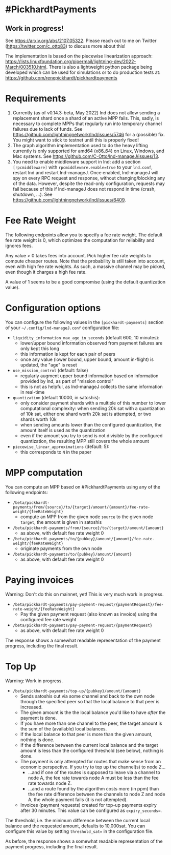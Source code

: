 # #PickhardtPayments

## Work in progress!

See https://arxiv.org/abs/2107.05322.
Please reach out to me on Twitter (https://twitter.com/c_otto83) to discuss more about this!

The implementation is based on the piecewise linearization approach:
https://lists.linuxfoundation.org/pipermail/lightning-dev/2022-March/003510.html. 
There is also a lightweight python package being developed which can be used for simulations or to do production tests at: https://github.com/renepickhardt/pickhardtpayments 

# Requirements
1. Currently (as of v0.14.3-beta, May 2022) lnd does not allow sending a replacement shard once a shard of an active MPP
   fails. This, sadly, is necessary to complete MPPs that regularly run into temporary channel failures due to lack of
   funds. See https://github.com/lightningnetwork/lnd/issues/5746 for a (possible) fix. You might want to stick to
   testnet until this is properly fixed!
2. The graph algorithm implementation used to do the heavy lifting currently is only supported for amd64 (x86_64) on
   Linux, Windows, and Mac systems. See https://github.com/C-Otto/lnd-manageJ/issues/13.
3. You need to enable middleware support in lnd: add a section `[rpcmiddleware]` with `rpcmiddleware.enable=true` to 
   your `lnd.conf`, restart lnd and restart lnd-manageJ. Once enabled, lnd-manageJ will spy on every RPC request and
   response, without changing/blocking any of the data. However, despite the read-only configuration, requests may
   fail because of this if lnd-manageJ does not respond in time (crash, shutdown, ...).
   See https://github.com/lightningnetwork/lnd/issues/6409.

# Fee Rate Weight
The following endpoints allow you to specify a fee rate weight.
The default fee rate weight is 0, which optimizes the computation for reliability and ignores fees.

Any value > 0 takes fees into account. Pick higher fee rate weights to compute cheaper routes.
 Note that the probability is still taken into account, even with high fee rate weights. As such, a massive channel
 may be picked, even though it charges a high fee rate.

A value of 1 seems to be a good compromise (using the default quantization value).

# Configuration options
You can configure the following values in the `[pickhardt-payments]` section of your `~/.config/lnd-manageJ.conf`
configuration file:

* `liquidity_information_max_age_in_seconds` (default 600, 10 minutes):
  * lower/upper bound information observed from payment failures are only kept this long
  * this information is kept for each pair of peers
  * once any value (lower bound, upper bound, amount in-flight) is updated, the "age" is reset
* `use_mission_control` (default: false)
  * regularly augment upper bound information based on information provided by lnd, as part of "mission control"
  * this is not as helpful, as lnd-manageJ collects the same information in real-time
* `quantization` (default 10000, in satoshis):
  * only consider payment shards with a multiple of this number to lower computational complexity: when sending 20k
    sat with a quantization of 10k sat, either one shard worth 20k sat is attempted, or two shards worth 10k
  * when sending amounts lower than the configured quantization, the amount itself is used as the quantization
  * even if the amount you try to send is not divisible by the configured quantization, the resulting MPP still covers
    the whole amount 
* `piecewise_linear_approximations` (default: 5):
  * this corresponds to `N` in the paper

# MPP computation

You can compute an MPP based on #PickhardtPayments using any of the following endpoints:

* `/beta/pickhardt-payments/from/{source}/to/{target}/amount/{amount}/fee-rate-weight/{feeRateWeight}`
  * compute an MPP from the given node `source` to the given node `target`, the amount is given in satoshis
* `/beta/pickhardt-payments/from/{source}/to/{target}/amount/{amount}`
  * as above, with default fee rate weight 0
* `/beta/pickhardt-payments/to/{pubkey}/amount/{amount}/fee-rate-weight/{feeRateWeight}`
  * originate payments from the own node
* `/beta/pickhardt-payments/to/{pubkey}/amount/{amount}`
  * as above, with default fee rate weight 0

# Paying invoices

Warning: Don't do this on mainnet, yet! This is very much work in progress.

* `/beta/pickhardt-payments/pay-payment-request/{paymentRequest}/fee-rate-weight/{feeRateWeight}`
  * Pay the given payment request (also known as invoice) using the configured fee rate weight
* `/beta/pickhardt-payments/pay-payment-request/{paymentRequest}`
  * as above, with default fee rate weight 0

The response shows a somewhat readable representation of the payment progress, including the final result.

# Top Up

Warning: Work in progress.

* `/beta/pickhardt-payments/top-up/{pubkey}/amount/{amount}`
  * Sends satoshis out via some channel and back to the own node through the specified peer so that the local balance
    to that peer is increased.
  * The given amount is the the local balance you'd like to have *after* the payment is done.
  * If you have more than one channel to the peer, the target amount is the sum of the (available) local balances.
  * If the local balance to that peer is more than the given amount, nothing is done.
  * If the difference between the current local balance and the target amount is less than the configured threshold
    (see below), nothing is done. 
  * The payment is only attempted for routes that make sense from an economic perspective. If you try to top up the
    channel(s) to node Z...
    * ...and if one of the routes is supposed to leave via a channel to node A, the fee rate towards node A must be
      less than the fee rate towards node Z.
    * ...and a route found by the algorithm costs more (in ppm) than the fee rate difference between the channels to
      node Z and node A, the whole payment fails (it is not attempted).
  * Invoices (payment requests) created for top-up payments expiry after 30 minutes. This value can be configured as
    `expiry_seconds=`.

The threshold, i.e. the minimum difference between the current local balance and the requested amount, defaults to
10,000sat. You can configure this value by setting `threshold_sat=` in the configuration file.

As before, the response shows a somewhat readable representation of the payment progress, including the final result.
